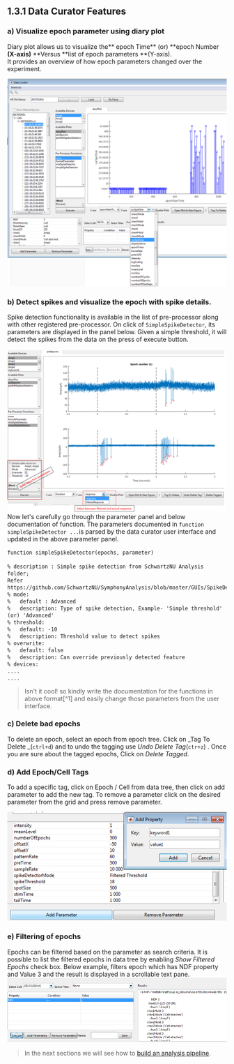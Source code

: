 ## 1.3.1 Data Curator Features

### a\) Visualize epoch parameter using diary plot

Diary plot allows us to visualize the** epoch Time** \(or\) **epoch Number **\(X-axis\)** **Versus **list of epoch parameters **\(Y-axis\).  
It provides an overview of how epoch parameters changed over the experiment.

![](/assets/diary_plot.png)

### b\) Detect spikes and visualize the epoch with spike details.

Spike detection functionality is available in the list of pre-processor along with other registered pre-processor. On click of `SimpleSpikeDetector`, its parameters are displayed in the panel below. Given a simple threshold, it will detect the spikes from the data on the press of execute button.

![](/assets/spike_detection_on_curator.png)Now let's carefully go through the parameter panel and below documentation of function. The parameters documented in  `function simpleSpikeDetector ...`is parsed by the data curator user interface and updated in the above parameter panel.

```
function simpleSpikeDetector(epochs, parameter)

% description : Simple spike detection from SchwartzNU Analysis folder; 
Refer https://github.com/SchwartzNU/SymphonyAnalysis/blob/master/GUIs/SpikeDetectorGUI.m
% mode:
%   default : Advanced
%   description: Type of spike detection, Example- 'Simple threshold' (or) 'Advanced'
% threshold:
%   default: -10
%   description: Threshold value to detect spikes
% overwrite:
%   default: false
%   description: Can override previously detected feature
% devices:
....
....
```

> Isn't it cool! so kindly write the documentation for the functions in above format[^1] and easily change those parameters from the user interface.

### c\) Delete bad epochs

To delete an epoch,  select an epoch from epoch tree. Click on _Tag To Delete _\(`ctrl+d`\) and to undo the tagging use _Undo Delete Tag_\(`ctr+z`\) . Once you are sure about the tagged epochs, Click on _Delete Tagged_.

### d\) Add Epoch/Cell Tags

To add a specific tag, click on Epoch / Cell from data tree, then click on add parameter to add the new tag. To remove a parameter click on the desired parameter from the grid and press remove parameter.

![](/assets/add_keyword.png)

### e\) Filtering of epochs

Epochs can be filtered based on the parameter as search criteria. It is possible to list the filtered epochs in data tree by enabling _Show Filtered Epochs_ check box. Below example, filters epoch which has NDF property and Value 3 and the result is displayed in a scrollable text pane.  
![](/assets/filtering.png)

> In the next sections we will see how to [build an analysis pipeline](/building-analysis-pipeline.md).



